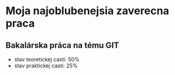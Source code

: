 ﻿# Moja najoblubenejsia zaverecna praca
## Bakalárska práca na tému GIT
- stav teoretickej casti: 50%
- stav praktickej casti: 25%